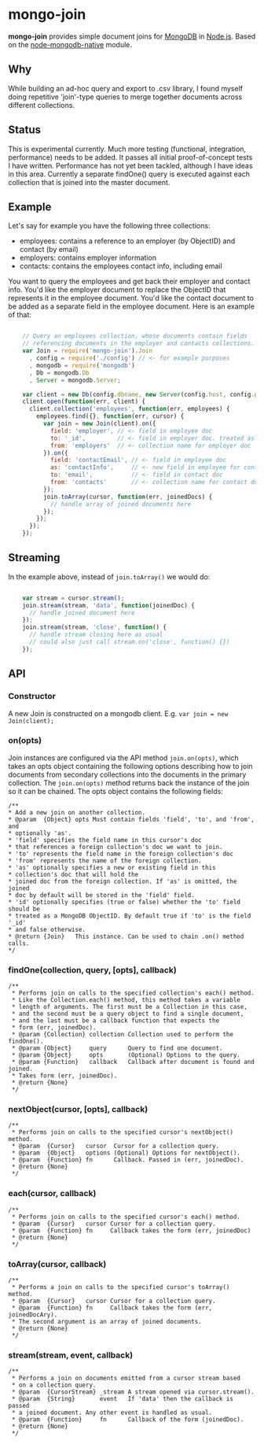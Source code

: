 # mongo-join

__mongo-join__ provides simple document joins for [MongoDB](http://www.mongodb.org/) in [Node.js](http://nodejs.org/). Based on the [node-mongodb-native](https://github.com/mongodb/node-mongodb-native) module.

## Why

While building an ad-hoc query and export to .csv library, I found myself doing repetitive 'join'-type queries to merge together documents across different collections. 

## Status

This is experimental currently. Much more testing (functional, integration, performance) needs to be added. It passes all initial proof-of-concept tests I have written. Performance has not yet been tackled, although I have ideas in this area. Currently a separate findOne() query is executed against each collection that is joined into the master document.

## Example

Let's say for example you have the following three collections:

- employees: contains a reference to an employer (by ObjectID) and contact (by email)
- employers: contains employer information
- contacts: contains the employees contact info, including email

You want to query the employees and get back their employer and contact info. You'd like the employer document to replace the ObjectID that represents it in the employee document. You'd like the contact document to be added as a separate field in the employee document. Here is an example of that:

```javascript

    // Query an employees collection, whose documents contain fields
    // referencing documents in the employer and contacts collections.
    var Join = require('mongo-join').Join
      , config = require('./config') // <- for example purposes
      , mongodb = require('mongodb')
      , Db = mongodb.Db
      , Server = mongodb.Server;

    var client = new Db(config.dbname, new Server(config.host, config.port));
    client.open(function(err, client) {
      client.collection('employees', function(err, employees) {
        employees.find({}, function(err, cursor) {
          var join = new Join(client).on({
            field: 'employer', // <- field in employee doc
            to: '_id',         // <- field in employer doc. treated as ObjectID automatically.
            from: 'employers'  // <- collection name for employer doc
          }).on({
            field: 'contactEmail', // <- field in employee doc
            as: 'contactInfo',     // <- new field in employee for contact doc
            to: 'email',           // <- field in contact doc
            from: 'contacts'       // <- collection name for contact doc
          });          
          join.toArray(cursor, function(err, joinedDocs) {
            // handle array of joined documents here
          });
        });
      });  
    });
```

## Streaming

In the example above, instead of ```join.toArray()``` we would do:

```javascript

    var stream = cursor.stream();
    join.stream(stream, 'data', function(joinedDoc) {
      // handle joined document here
    });
    join.stream(stream, 'close', function() {
      // handle stream closing here as usual
      // could also just call stream.on('close', function() {})
    });    
```

## API

### Constructor

A new Join is constructed on a mongodb client. E.g. ```var join = new Join(client);```

### on(opts)

Join instances are configured via the API method ```join.on(opts)```, which takes an opts object containing the following options describing how to join documents from secondary collections into the documents in the primary collection. The ```join.on(opts)``` method returns back the instance of the join so it can be chained. The opts object contains the following fields:

    /**
    * Add a new join on another collection.
    * @param  {Object} opts Must contain fields 'field', 'to', and 'from', and
    * optionally 'as'. 
    * 'field' specifies the field name in this cursor's doc
    * that references a foreign collection's doc we want to join. 
    * 'to' represents the field name in the foreign collection's doc
    * 'from' represents the name of the foreign collection. 
    * 'as' optionally specifies a new or existing field in this 
    * collection's doc that will hold the
    * joined doc from the foreign collection. If 'as' is omitted, the joined
    * doc by default will be stored in the 'field' field.
    * 'id' optionally specifies (true or false) whether the 'to' field should be
    * treated as a MongoDB ObjectID. By default true if 'to' is the field '_id'
    * and false otherwise.
    * @return {Join}   This instance. Can be used to chain .on() method calls.
    */

### findOne(collection, query, [opts], callback)

    /**
     * Performs join on calls to the specified collection's each() method.
     * Like the Collection.each() method, this method takes a variable
     * length of arguments. The first must be a Collection in this case, 
     * and the second must be a query object to find a single document,
     * and the last must be a callback function that expects the 
     * form (err, joinedDoc).
     * @param {Collection} collection Collection used to perform the findOne().
     * @param {Object}     query      Query to find one document.
     * @param {Object}     opts       (Optional) Options to the query.
     * @param {Function}   callback   Callback after document is found and joined.
     * Takes form (err, joinedDoc).
     * @return {None}
     */

### nextObject(cursor, [opts], callback)

    /**
     * Performs join on calls to the specified cursor's nextObject() method.
     * @param  {Cursor}   cursor  Cursor for a collection query.
     * @param  {Object}   options (Optional) Options for nextObject().
     * @param  {Function} fn      Callback. Passed in (err, joinedDoc).
     * @return {None}
     */

### each(cursor, callback)

    /**
     * Performs join on calls to the specified cursor's each() method.
     * @param  {Cursor}   cursor Cursor for a collection query.
     * @param  {Function} fn     Callback takes the form (err, joinedDoc)
     * @return {None}
     */

### toArray(cursor, callback)

    /**
     * Performs a join on calls to the specified cursor's toArray() method.
     * @param  {Cursor}   cursor Cursor for a collection query.
     * @param  {Function} fn     Callback takes the form (err, joinedDocAry).
     * The second argument is an array of joined documents.
     * @return {None}
     */

### stream(stream, event, callback)

    /**
     * Performs a join on documents emitted from a cursor stream based
     * on a collection query.
     * @param  {CursorStream} _stream A stream opened via cursor.stream().
     * @param  {String}       event   If 'data' then the callback is passed
     * a joined document. Any other event is handled as usual.
     * @param  {Function}     fn      Callback of the form (joinedDoc).
     * @return {None}
     */